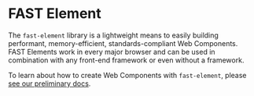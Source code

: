 # FAST Element

The `fast-element` library is a lightweight means to easily building performant, memory-efficient, standards-compliant Web Components. FAST Elements work in every major browser and can be used in combination with any front-end framework or even without a framework.

To learn about how to create Web Components with `fast-element`, please [see our preliminary docs](./docs/README.md).